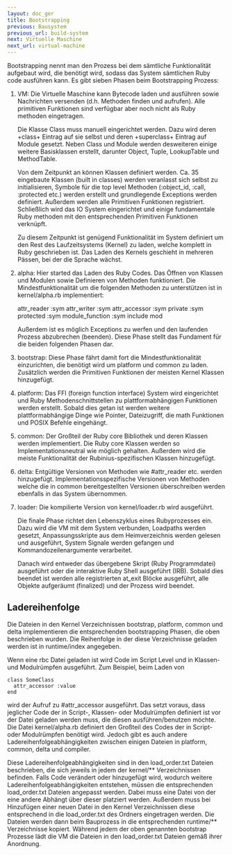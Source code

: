 ```yaml
---
layout: doc_ger
title: Bootstrapping
previous: Bausystem
previous_url: build-system
next: Virtuelle Maschine
next_url: virtual-machine
---
```


Bootstrapping nennt man den Prozess bei dem sämtliche Funktionalität
aufgebaut wird, die benötigt wird, sodass das System sämtlichen Ruby
code ausführen kann. Es gibt sieben Phasen beim Bootstrapping Prozess:

  1. VM: Die Virtuelle Maschine kann Bytecode laden und ausführen
     sowie Nachrichten versenden (d.h. Methoden finden und
     aufrufen). Alle primitiven Funktionen sind verfügbar aber noch
     nicht als Ruby methoden eingetragen.

     Die Klasse Class muss manuell eingerichtet werden. Dazu wird
     deren +class+ Eintrag auf sie selbst und deren +superclass+
     Eintrag auf Module gesetzt. Neben Class und Module werden
     desweiteren einige weitere Basisklassen erstellt, darunter
     Object, Tuple, LookupTable und MethodTable.

     Von dem Zeitpunkt an können Klassen definiert werden. Ca. 35
     eingebaute Klassen (built in classes) werden veranlasst sich
     selbst zu initialisieren, Symbole für die top level Methoden
     (:object_id, :call, :protected etc.) werden erstellt und
     grundlegende Exceptions werden definiert. Außerdem werden alle
     Primitiven Funktionen registriert. Schließlich wird das IO System
     eingerichtet und einige fundamentale Ruby methoden mit den
     entsprechenden Primitiven Funktionen verknüpft.

     Zu diesem Zeitpunkt ist genügend Funktionalität im System
     definiert um den Rest des Laufzeitsystems (Kernel) zu laden,
     welche komplett in Ruby geschrieben ist. Das Laden des Kernels
     geschieht in mehreren Pässen, bei der die Sprache wächst.

  2. alpha: Hier started das Laden des Ruby Codes. Das Öffnen von
     Klassen und Modulen sowie Definieren von Methoden
     funktioniert. Die Mindestfunktionalität um die folgenden Methoden
     zu unterstützen ist in kernel/alpha.rb implementiert:

       attr_reader :sym
       attr_writer :sym
       attr_accessor :sym
       private :sym
       protected :sym
       module_function :sym
       include mod

     Außerdem ist es möglich Exceptions zu werfen und den laufenden
     Prozess abzubrechen (beenden). Diese Phase stellt das Fundament
     für die beiden folgenden Phasen dar.

  3. bootstrap: Diese Phase fährt damit fort die Mindestfunktionalität
     einzurichten, die benötigt wird um platform und common zu
     laden. Zusätzlich werden die Primitiven Funktionen der meisten
     Kernel Klassen hinzugefügt.

  4. platform: Das FFI (foreign function interface) System wird
     eingerichtet und Ruby Methodenschnittstellen zu
     plattformabhängigen Funktionen werden erstellt. Sobald dies getan
     ist werden weitere plattformabhängige Dinge wie Pointer,
     Dateizugriff, die math Funktionen und POSIX Befehle eingehängt.

  5. common: Der Großteil der Ruby core Bibliothek und deren Klassen
     werden implementiert. Die Ruby core Klassen werden so
     Implementationsneutral wie möglich gehalten. Außerdem wird die
     meiste Funktionalität der Rubinius-spezifischen Klassen
     hinzugefügt.

  6. delta: Entgültige Versionen von Methoden wie #attr_reader
     etc. werden hinzugefügt. Implementationsspezifische Versionen von
     Methoden welche die in common bereitgestellten Versionen
     überschreiben werden ebenfalls in das System übernommen.

  7. loader: Die kompilierte Version von kernel/loader.rb wird ausgeführt.

     Die finale Phase richtet den Lebenszyklus eines Rubyprozesses
     ein. Dazu wird die VM mit dem System verbunden, Loadpaths werden
     gesetzt, Anpassungsskripte aus dem Heimverzeichnis werden gelesen
     und ausgeführt, System Signale werden gefangen und
     Kommandozeilenargumente verarbeitet.

     Danach wird entweder das übergebene Skript (Ruby Programmdatei)
     ausgeführt oder die interaktive Ruby Shell ausgeführt (IRB).
     Sobald dies beendet ist werden alle registrierten at_exit Blöcke
     ausgeführt, alle Objekte aufgeräumt (finalized) und der Prozess
     wird beendet.

## Ladereihenfolge

Die Dateien in den Kernel Verzeichnissen bootstrap, platform, common
und delta implementieren die entsprechenden bootstrapping Phasen, die
oben beschrieben wurden. Die Reihenfolge in der diese Verzeichnisse
geladen werden ist in runtime/index angegeben.

Wenn eine rbc Datei geladen ist wird Code im Script Level und in
Klassen- und Modulrümpfen ausgeführt. Zum Beispiel, beim Laden von

    class SomeClass
      attr_accessor :value
    end

wird der Aufruf zu #attr_accessor ausgeführt. Das setzt voraus, dass
jeglicher Code der in Script-, Klassen- oder Modulrümpfen definiert
ist vor der Datei geladen werden muss, die diesen ausführen/benutzen
möchte. Die Datei kernel/alpha.rb definiert den Großteil des Codes der
in Script- oder Modulrümpfen benötigt wird. Jedoch gibt es auch andere
Ladereihenfolgeabhängigkeiten zwischen einigen Dateien in platform,
common, delta und compiler.

Diese Ladereihenfolgeabhängigkeiten sind in den load_order.txt Dateien
beschrieben, die sich jeweils in jedem der kernel/\*\* Verzeichnissen
befinden. Falls Code verändert oder hinzugefügt wird, wodurch weitere
Ladereihenfolgeabhängigkeiten entstehen, müssen die entsprechenden
load_order.txt Dateien angepasst werden. Dabei muss eine Datei von der
eine andere Abhängt über dieser platziert werden. Außerdem muss bei
Hinzufügen einer neuen Datei in den Kernel Verzeichnissen diese
entsprechend in die load_order.txt des Ordners eingetragen werden. Die
Dateien werden dann beim Bauprozess in die entsprechenden runtime/\*\*
Verzeichnisse kopiert. Während jedem der oben genannten bootstrap
Prozesse lädt die VM die Dateien in den load_order.txt Dateien gemäß
ihrer Anordnung.
